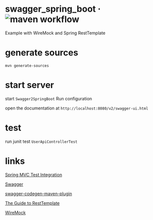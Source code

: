 # swagger_spring_boot &middot; ![maven workflow](https://github.com/hofiorg/swagger_spring_boot/actions/workflows/maven.yml/badge.svg)

Example with WireMock and Spring RestTemplate

# generate sources

`mvn generate-sources`

# start server

start `Swagger2SpringBoot` Run configuration 

open the documentation at `http://localhost:8080/v2/swagger-ui.html`

# test

run junit test `UserApiControllerTest`

# links

[Spring MVC Test Integration](https://docs.spring.io/spring-security/site/docs/current/reference/html/test-mockmvc.html)

[Swagger](https://swagger.io/)

[swagger-codegen-maven-plugin](https://github.com/swagger-api/swagger-codegen/tree/master/modules/swagger-codegen-maven-plugin)

[The Guide to RestTemplate](http://www.baeldung.com/rest-template)

[WireMock](http://wiremock.org/docs/)
